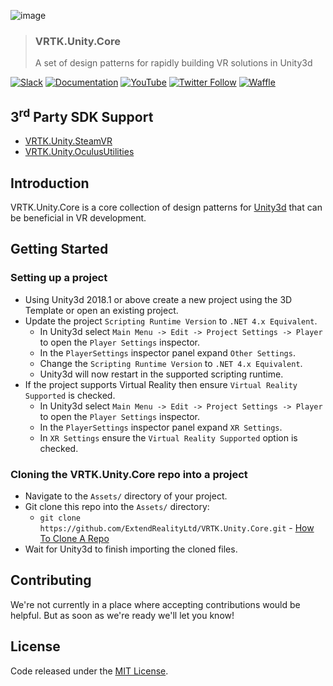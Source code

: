 ![image](https://user-images.githubusercontent.com/1029673/39358522-3d16a6aa-4a0e-11e8-9515-41909f36e70d.png)

> ### VRTK.Unity.Core
> A set of design patterns for rapidly building VR solutions in Unity3d

[![Slack](https://img.shields.io/badge/slack-chat-E24663.svg)](http://invite.vrtk.io)
[![Documentation](https://img.shields.io/badge/readme-docs-3484C6.svg)](http://docs.vrtk.io)
[![YouTube](https://img.shields.io/badge/youtube-channel-e52d27.svg)](http://videos.vrtk.io)
[![Twitter Follow](https://img.shields.io/twitter/follow/vr_toolkit.svg?style=flat&label=twitter)](https://twitter.com/VR_Toolkit)
[![Waffle](https://img.shields.io/badge/project-backlog-78bdf2.svg)](https://waffle.io/ExtendRealityLtd/VRTK.Unity.Core)

## 3<sup>rd</sup> Party SDK Support

* [VRTK.Unity.SteamVR]
* [VRTK.Unity.OculusUtilities]

## Introduction

VRTK.Unity.Core is a core collection of design patterns for [Unity3d] that can be beneficial in VR development.

## Getting Started

### Setting up a project

* Using Unity3d 2018.1 or above create a new project using the 3D Template or open an existing project.
* Update the project `Scripting Runtime Version` to `.NET 4.x Equivalent`.
  * In Unity3d select `Main Menu -> Edit -> Project Settings -> Player` to open the `Player Settings` inspector.
  * In the `PlayerSettings` inspector panel expand `Other Settings`.
  * Change the `Scripting Runtime Version` to `.NET 4.x Equivalent`.
  * Unity3d will now restart in the supported scripting runtime.
* If the project supports Virtual Reality then ensure `Virtual Reality Supported` is checked.
  * In Unity3d select `Main Menu -> Edit -> Project Settings -> Player` to open the `Player Settings` inspector.
  * In the `PlayerSettings` inspector panel expand `XR Settings`.
  * In `XR Settings` ensure the `Virtual Reality Supported` option is checked.

### Cloning the VRTK.Unity.Core repo into a project

* Navigate to the `Assets/` directory of your project.
* Git clone this repo into the `Assets/` directory:
  * `git clone https://github.com/ExtendRealityLtd/VRTK.Unity.Core.git` - [How To Clone A Repo]
* Wait for Unity3d to finish importing the cloned files.

## Contributing

We're not currently in a place where accepting contributions would be helpful. But as soon as we're ready we'll let you know!

## License

Code released under the [MIT License].

[MIT License]: LICENSE.md
[How To Clone A Repo]: https://help.github.com/articles/cloning-a-repository/
[VRTK.Unity.SteamVR]: https://github.com/ExtendRealityLtd/VRTK.Unity.SteamVR
[VRTK.Unity.OculusUtilities]: https://github.com/ExtendRealityLtd/VRTK.Unity.OculusUtilities
[Unity3d]: https://unity3d.com/

